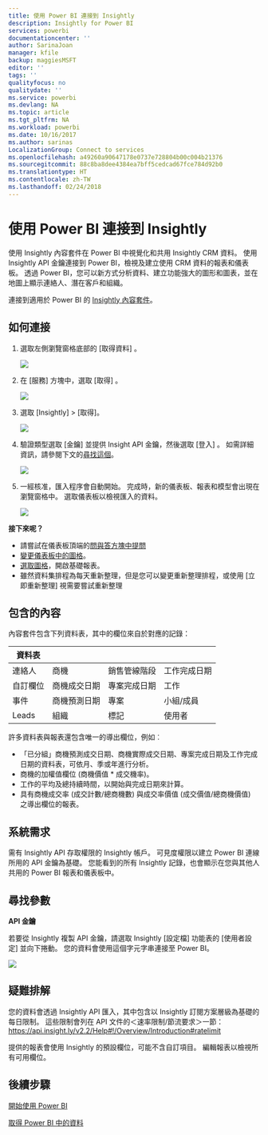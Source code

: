 ```yaml
---
title: 使用 Power BI 連接到 Insightly
description: Insightly for Power BI
services: powerbi
documentationcenter: ''
author: SarinaJoan
manager: kfile
backup: maggiesMSFT
editor: ''
tags: ''
qualityfocus: no
qualitydate: ''
ms.service: powerbi
ms.devlang: NA
ms.topic: article
ms.tgt_pltfrm: NA
ms.workload: powerbi
ms.date: 10/16/2017
ms.author: sarinas
LocalizationGroup: Connect to services
ms.openlocfilehash: a49260a90647178e0737e728804b00c004b21376
ms.sourcegitcommit: 88c8ba8dee4384ea7bff5cedcad67fce784d92b0
ms.translationtype: HT
ms.contentlocale: zh-TW
ms.lasthandoff: 02/24/2018
---
```

# <a name="connect-to-insightly-with-power-bi"></a>使用 Power BI 連接到 Insightly
使用 Insightly 內容套件在 Power BI 中視覺化和共用 Insightly CRM 資料。 使用 Insightly API 金鑰連接到 Power BI，檢視及建立使用 CRM 資料的報表和儀表板。 透過 Power BI，您可以新方式分析資料、建立功能強大的圖形和圖表，並在地圖上顯示連絡人、潛在客戶和組織。

連接到適用於 Power BI 的 [Insightly 內容套件](https://app.powerbi.com/getdata/services/insightly)。

## <a name="how-to-connect"></a>如何連接
1. 選取左側瀏覽窗格底部的 [取得資料]  。
   
   ![](media/service-connect-to-insightly/getdata.png)
2. 在 [服務]  方塊中，選取 [取得] 。
   
   ![](media/service-connect-to-insightly/services.png)
3. 選取 [Insightly] \> [取得]。
   
   ![](media/service-connect-to-insightly/insightly.png)
4. 驗證類型選取 [金鑰]  並提供 Insight API 金鑰，然後選取 [登入] 。 如需詳細資訊，請參閱下文的[尋找這個](#FindingParams)。
   
   ![](media/service-connect-to-insightly/creds.png)
5. 一經核准，匯入程序會自動開始。 完成時，新的儀表板、報表和模型會出現在瀏覽窗格中。 選取儀表板以檢視匯入的資料。
   
     ![](media/service-connect-to-insightly/dashboard.png)

**接下來呢？**

* 請嘗試在儀表板頂端的[問與答方塊中提問](power-bi-q-and-a.md)
* [變更儀表板中的圖格](service-dashboard-edit-tile.md)。
* [選取圖格](service-dashboard-tiles.md)，開啟基礎報表。
* 雖然資料集排程為每天重新整理，但是您可以變更重新整理排程，或使用 [立即重新整理] 視需要嘗試重新整理

## <a name="whats-included"></a>包含的內容
內容套件包含下列資料表，其中的欄位來自於對應的記錄：

| 資料表 |  |  |  |
| --- | --- | --- | --- |
| 連絡人 |商機 |銷售管線階段 |工作完成日期 |
| 自訂欄位 |商機成交日期 |專案完成日期 |工作 |
| 事件 |商機預測日期 |專案 |小組/成員 |
| Leads |組織 |標記 |使用者 |

許多資料表與報表還包含唯一的導出欄位，例如︰  

* 「已分組」商機預測成交日期、商機實際成交日期、專案完成日期及工作完成日期的資料表，可依月、季或年進行分析。  
* 商機的加權值欄位 (商機價值 * 成交機率)。  
* 工作的平均及總持續時間，以開始與完成日期來計算。  
* 具有商機成交率 (成交計數/總商機數) 與成交率價值 (成交價值/總商機價值) 之導出欄位的報表。  

## <a name="system-requirements"></a>系統需求
需有 Insightly API 存取權限的 Insightly 帳戶。 可見度權限以建立 Power BI 連線所用的 API 金鑰為基礎。 您能看到的所有 Insightly 記錄，也會顯示在您與其他人共用的 Power BI 報表和儀表板中。

<a name="FindingParams"></a>

## <a name="finding-parameters"></a>尋找參數
**API 金鑰**

若要從 Insightly 複製 API 金鑰，請選取 Insightly [設定檔] 功能表的 [使用者設定] 並向下捲動。 您的資料會使用這個字元字串連接至 Power BI。

![](media/service-connect-to-insightly/findapi.png)

## <a name="troubleshooting"></a>疑難排解
您的資料會透過 Insightly API 匯入，其中包含以 Insightly 訂閱方案層級為基礎的每日限制。 這些限制會列在 API 文件的＜速率限制/節流要求＞一節：https://api.insight.ly/v2.2/Help#!/Overview/Introduction#ratelimit

提供的報表會使用 Insightly 的預設欄位，可能不含自訂項目。 編輯報表以檢視所有可用欄位。

## <a name="next-steps"></a>後續步驟
[開始使用 Power BI](service-get-started.md)

[取得 Power BI 中的資料](service-get-data.md)

